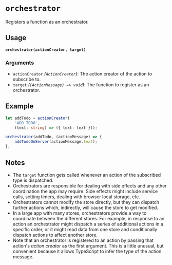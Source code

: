 # `orchestrator`

Registers a function as an orchestrator.

## Usage

**`orchestrator(actionCreator, target)`**

### Arguments

* `actionCreator` *(`ActionCreator`)*: The action creator of the action to subscribe to.
* `target` *(`(ActionMessage) => void`)*: The function to register as an orchestrator.

## Example

```typescript
let addTodo = actionCreator(
    'ADD_TODO',
    (text: string) => ({ text: text }));

orchestrator(addTodo, (actionMessage) => {
    addTodoOnServer(actionMessage.text);
};
```

## Notes

* The `target` function gets called whenever an action of the subscribed type is dispatched.
* Orchestrators are responsible for dealing with side effects and any other coordination the app may require.  Side effects might include service calls, setting timers, dealing with browser local storage, etc.
* Orchestrators cannot modify the store directly, but they can dispatch further actions which, indirectly, will cause the store to get modified.
* In a large app with many stores, orchestrators provide a way to coordinate between the different stores.  For example, in response to an action an orchestrator might dispatch a series of additional actions in a specific order, or it might read data from one store and conditionally dispatch actions to affect another store.
* Note that an orchestrator is registered to an action by passing that action's *action creator* as the first argument.  This is a little unusual, but convenient because it allows TypeScript to infer the type of the action message.
